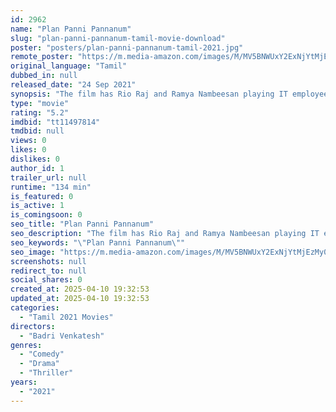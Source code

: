 ```yaml
---
id: 2962
name: "Plan Panni Pannanum"
slug: "plan-panni-pannanum-tamil-movie-download"
poster: "posters/plan-panni-pannanum-tamil-2021.jpg"
remote_poster: "https://m.media-amazon.com/images/M/MV5BNWUxY2ExNjYtMjEzMy00ZGQwLThhZmUtNWRlMmFkOTFlNWNmXkEyXkFqcGc@._V1_SX300.jpg"
original_language: "Tamil"
dubbed_in: null
released_date: "24 Sep 2021"
synopsis: "The film has Rio Raj and Ramya Nambeesan playing IT employees. While the former hails from north Madras backdrop, the latter is from a small town. What happens a few days before the day she is supposed to go abroad for an off-shor..."
type: "movie"
rating: "5.2"
imdbid: "tt11497814"
tmdbid: null
views: 0
likes: 0
dislikes: 0
author_id: 1
trailer_url: null
runtime: "134 min"
is_featured: 0
is_active: 1
is_comingsoon: 0
seo_title: "Plan Panni Pannanum"
seo_description: "The film has Rio Raj and Ramya Nambeesan playing IT employees. While the former hails from north Madras backdrop, the latter is from a small town. What happens a few days before the day she is supposed to go abroad for an off-shor..."
seo_keywords: "\"Plan Panni Pannanum\""
seo_image: "https://m.media-amazon.com/images/M/MV5BNWUxY2ExNjYtMjEzMy00ZGQwLThhZmUtNWRlMmFkOTFlNWNmXkEyXkFqcGc@._V1_SX300.jpg"
screenshots: null
redirect_to: null
social_shares: 0
created_at: 2025-04-10 19:32:53
updated_at: 2025-04-10 19:32:53
categories:
  - "Tamil 2021 Movies"
directors:
  - "Badri Venkatesh"
genres:
  - "Comedy"
  - "Drama"
  - "Thriller"
years:
  - "2021"
---
```


